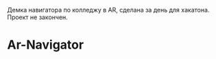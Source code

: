 Демка навигатора по колледжу в AR, сделана за день для хакатона. Проект не закончен.
# Ar-Navigator
